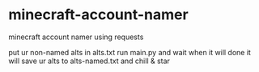 # minecraft-account-namer
minecraft account namer using requests

put ur non-named alts in alts.txt
run main.py and wait
when it will done it will save ur alts to alts-named.txt
and chill & star
